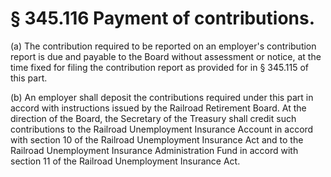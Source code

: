 # § 345.116   Payment of contributions.

(a) The contribution required to be reported on an employer's contribution report is due and payable to the Board without assessment or notice, at the time fixed for filing the contribution report as provided for in § 345.115 of this part.


(b) An employer shall deposit the contributions required under this part in accord with instructions issued by the Railroad Retirement Board. At the direction of the Board, the Secretary of the Treasury shall credit such contributions to the Railroad Unemployment Insurance Account in accord with section 10 of the Railroad Unemployment Insurance Act and to the Railroad Unemployment Insurance Administration Fund in accord with section 11 of the Railroad Unemployment Insurance Act.




